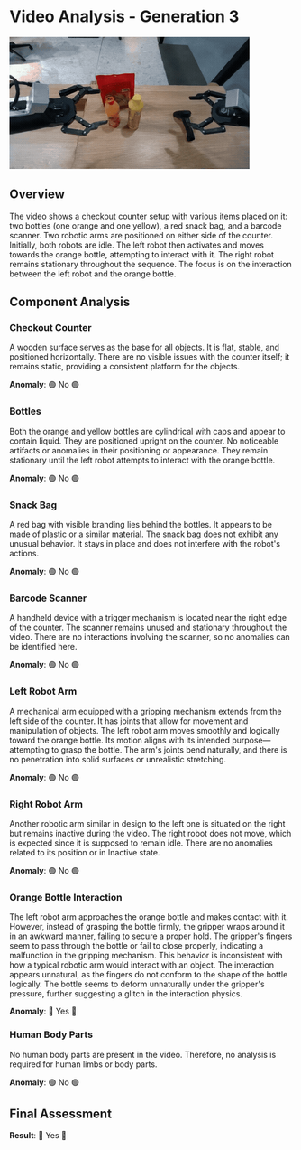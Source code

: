 # Video Analysis - Generation 3

<img src="generation_3.gif" alt="Generation 3">

## Overview
The video shows a checkout counter setup with various items placed on it: two bottles (one orange and one yellow), a red snack bag, and a barcode scanner. Two robotic arms are positioned on either side of the counter. Initially, both robots are idle. The left robot then activates and moves towards the orange bottle, attempting to interact with it. The right robot remains stationary throughout the sequence. The focus is on the interaction between the left robot and the orange bottle.

## Component Analysis

### Checkout Counter
A wooden surface serves as the base for all objects. It is flat, stable, and positioned horizontally. There are no visible issues with the counter itself; it remains static, providing a consistent platform for the objects.

**Anomaly**: 🟢 No 🟢

### Bottles
Both the orange and yellow bottles are cylindrical with caps and appear to contain liquid. They are positioned upright on the counter. No noticeable artifacts or anomalies in their positioning or appearance. They remain stationary until the left robot attempts to interact with the orange bottle.

**Anomaly**: 🟢 No 🟢

### Snack Bag
A red bag with visible branding lies behind the bottles. It appears to be made of plastic or a similar material. The snack bag does not exhibit any unusual behavior. It stays in place and does not interfere with the robot's actions.

**Anomaly**: 🟢 No 🟢

### Barcode Scanner
A handheld device with a trigger mechanism is located near the right edge of the counter. The scanner remains unused and stationary throughout the video. There are no interactions involving the scanner, so no anomalies can be identified here.

**Anomaly**: 🟢 No 🟢

### Left Robot Arm
A mechanical arm equipped with a gripping mechanism extends from the left side of the counter. It has joints that allow for movement and manipulation of objects. The left robot arm moves smoothly and logically toward the orange bottle. Its motion aligns with its intended purpose—attempting to grasp the bottle. The arm's joints bend naturally, and there is no penetration into solid surfaces or unrealistic stretching.

**Anomaly**: 🟢 No 🟢

### Right Robot Arm
Another robotic arm similar in design to the left one is situated on the right but remains inactive during the video. The right robot does not move, which is expected since it is supposed to remain idle. There are no anomalies related to its position or in Inactive state.

**Anomaly**: 🟢 No 🟢

### Orange Bottle Interaction
The left robot arm approaches the orange bottle and makes contact with it. However, instead of grasping the bottle firmly, the gripper wraps around it in an awkward manner, failing to secure a proper hold. The gripper's fingers seem to pass through the bottle or fail to close properly, indicating a malfunction in the gripping mechanism. This behavior is inconsistent with how a typical robotic arm would interact with an object. The interaction appears unnatural, as the fingers do not conform to the shape of the bottle logically. The bottle seems to deform unnaturally under the gripper's pressure, further suggesting a glitch in the interaction physics.

**Anomaly**: 🔴 Yes 🔴

### Human Body Parts
No human body parts are present in the video. Therefore, no analysis is required for human limbs or body parts.

**Anomaly**: 🟢 No 🟢

## Final Assessment
**Result**: 🔴 Yes 🔴 